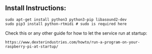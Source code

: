 
## Install Instructions:

```
sudo apt-get install python3 python3-pip libasound2-dev
sudo pip3 install python-rtmidi # sudo is required here
```

Check this or any other guide for how to let the service run at startup:
```
https://www.dexterindustries.com/howto/run-a-program-on-your-raspberry-pi-at-startup/
```


